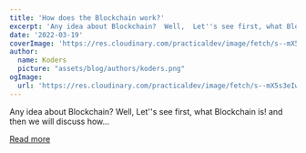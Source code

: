 ```yaml
---
title: 'How does the Blockchain work?'
excerpt: 'Any idea about Blockchain?  Well,  Let''s see first, what Blockchain is! and then we will discuss how...'
date: '2022-03-19'
coverImage: 'https://res.cloudinary.com/practicaldev/image/fetch/s--mX5s3eIw--/c_imagga_scale,f_auto,fl_progressive,h_420,q_auto,w_1000/https://dev-to-uploads.s3.amazonaws.com/uploads/articles/1y939jnc0b1rvmwpnx51.jpg'
author:
  name: Koders
  picture: "assets/blog/authors/koders.png"
ogImage:
  url: 'https://res.cloudinary.com/practicaldev/image/fetch/s--mX5s3eIw--/c_imagga_scale,f_auto,fl_progressive,h_420,q_auto,w_1000/https://dev-to-uploads.s3.amazonaws.com/uploads/articles/1y939jnc0b1rvmwpnx51.jpg'
---
```


Any idea about Blockchain?  Well,  Let''s see first, what Blockchain is! and then we will discuss how...

[Read more](https://dev.to/sarojvrc/how-does-the-blockchain-work-1mla)
